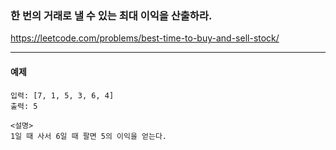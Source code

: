 ### 한 번의 거래로 낼 수 있는 최대 이익을 산출하라.
https://leetcode.com/problems/best-time-to-buy-and-sell-stock/
***

#### 예제 
```commandline
입력: [7, 1, 5, 3, 6, 4]
출력: 5

<설명>
1일 때 사서 6일 때 팔면 5의 이익을 얻는다.
```